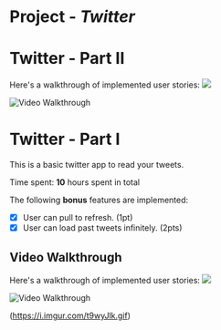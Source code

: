 # Project - *Twitter*
# Twitter - Part II

Here's a walkthrough of implemented user stories:
![](https://i.imgur.com/tHI2wcH.gif)


<img src='https://i.imgur.com/tHI2wcH.gif' title='Video Walkthrough' width='' alt='Video Walkthrough' />


# Twitter - Part I

This is a basic twitter app to read your tweets.

Time spent: **10** hours spent in total

The following **bonus** features are implemented:

- [x] User can pull to refresh. (1pt)
- [x] User can load past tweets infinitely. (2pts)

## Video Walkthrough

Here's a walkthrough of implemented user stories:
![](https://i.imgur.com/t9wyJlk.gif)


<img src='http://i.imgur.com/t9wyJlk.gif' title='Video Walkthrough' width='' alt='Video Walkthrough' />

(https://i.imgur.com/t9wyJlk.gif)
